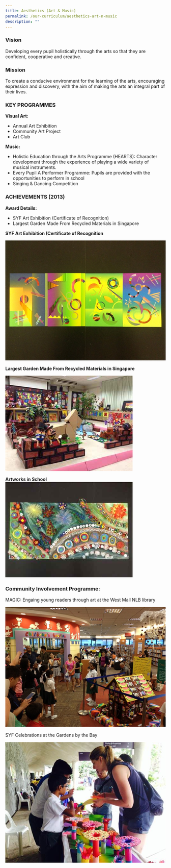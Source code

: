 ```yaml
---
title: Aesthetics (Art & Music)
permalink: /our-curriculum/aesthetics-art-n-music
description: ""
---
```

### Vision  

Developing every pupil holistically through the arts so that they are confident, cooperative and creative.

### Mission

To create a conducive environment for the learning of the arts, encouraging expression and discovery, with the aim of making the arts an integral part of their lives.

### KEY PROGRAMMES

**Visual Art:**

*   Annual Art Exhibition
*   Community Art Project
*   Art Club

**Music:**

*   Holistic Education through the Arts Programme (HEARTS): Character development through the experience of playing a wide variety of musical instruments.
*   Every Pupil A Performer Programme: Pupils are provided with the opportunities to perform in school
*   Singing & Dancing Competition

### ACHIEVEMENTS (2013)

**Award Details:** 

*   SYF Art Exhibition (Certificate of Recognition)
*   Largest Garden Made From Recycled Materials in Singapore

**SYF Art Exhibition (Certificate of Recognition**

![](/images/IMG_0120.jpg)

**Largest Garden Made From Recycled Materials in Singapore**

![](/images/IMG_0283.jpg)

**Artworks in School**
![](/images/IMG_0105.jpg)

### Community Involvement Programme:

MAGIC: Engaing young readers through art at the West Mall NLB library

![](/images/IMG_0421.jpg)

SYF Celebrations at the Gardens by the Bay

![](/images/image012.jpg)